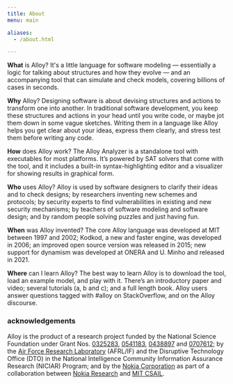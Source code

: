 ```yaml
---
title: About
menu: main

aliases:
  - /about.html

---
```


**What** is Alloy?
It's a little language for software modeling — essentially a logic for talking about structures and how they evolve  — and an accompanying tool that can simulate and check models, covering billions of cases in seconds.

**Why** Alloy?
Designing software is about devising structures and actions to transform one into another. In traditional software development, you keep these structures and actions in your head until you write code, or maybe jot them down in some vague sketches. Writing them in a language like Alloy helps you get clear about your ideas, express them clearly, and stress test them before writing any code.

**How** does Alloy work?
The Alloy Analyzer is a standalone tool with executables for most platforms. It’s powered by SAT solvers that come with the tool, and it includes a built-in syntax-highlighting editor and a visualizer for showing results in graphical form.

**Who** uses Alloy?
Alloy is used by software designers to clarify their ideas and to check designs; by researchers inventing new schemes and protocols; by security experts to find vulnerabilities in existing and new security mechanisms; by teachers of software modeling and software design; and by random people solving puzzles and just having fun.

**When**  was Alloy invented?
The core Alloy language was developed at MIT between 1997 and 2002; Kodkod, a new and faster engine, was developed in 2006; an improved open source version was released in 2015; new support for dynamism was developed at ONERA and U. Minho and released in 2021. 

**Where**  can I learn Alloy? The best way to learn Alloy is to download the tool, load an example model, and play with it. There’s an introductory paper and video; several tutorials (a, b and c); and a full length book. Alloy users answer questions tagged with #alloy on StackOverflow, and on the Alloy discourse.

### acknowledgements

Alloy is the product of a research project funded by the National Science Foundation under Grant Nos. [0325283](http://www.nsf.gov/awardsearch/showAward.do?AwardNumber=0325283), [0541183](http://www.nsf.gov/awardsearch/showAward.do?AwardNumber=0541183), [0438897](http://www.nsf.gov/awardsearch/showAward.do?AwardNumber=0438897) and [0707612](http://www.nsf.gov/awardsearch/showAward.do?AwardNumber=0707612); by the [Air Force Research Laboratory](http://www.wpafb.af.mil/AFRL/) (AFRL/IF) and the Disruptive Technology Office (DTO) in the National Intelligence Community Information Assurance Research (NICIAR) Program; and by the [Nokia Corporation](http://www.nokia.com) as part of a collaboration between [Nokia Research](http://research.nokia.com/) and [MIT CSAIL](http://www.csail.mit.edu/).


